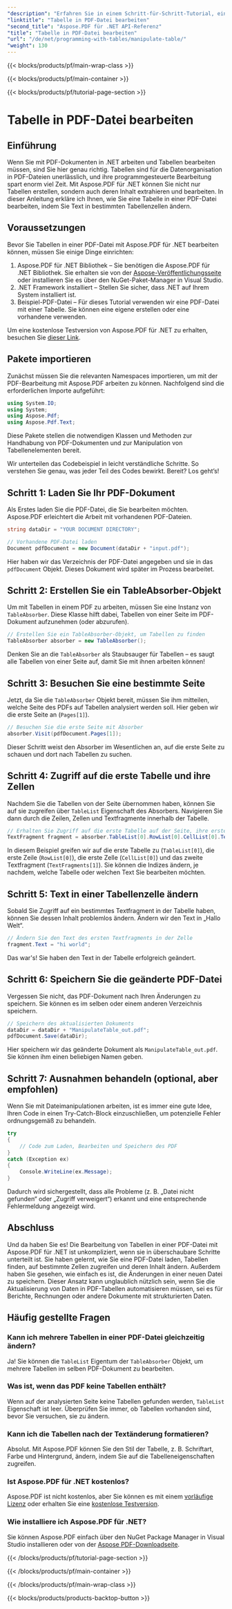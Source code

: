 ```yaml
---
"description": "Erfahren Sie in einem Schritt-für-Schritt-Tutorial, einschließlich Codebeispielen und Best Practices, wie Sie Tabellen in PDF-Dateien mit Aspose.PDF für .NET bearbeiten."
"linktitle": "Tabelle in PDF-Datei bearbeiten"
"second_title": "Aspose.PDF für .NET API-Referenz"
"title": "Tabelle in PDF-Datei bearbeiten"
"url": "/de/net/programming-with-tables/manipulate-table/"
"weight": 130
---
```


{{< blocks/products/pf/main-wrap-class >}}

{{< blocks/products/pf/main-container >}}

{{< blocks/products/pf/tutorial-page-section >}}

# Tabelle in PDF-Datei bearbeiten

## Einführung

Wenn Sie mit PDF-Dokumenten in .NET arbeiten und Tabellen bearbeiten müssen, sind Sie hier genau richtig. Tabellen sind für die Datenorganisation in PDF-Dateien unerlässlich, und ihre programmgesteuerte Bearbeitung spart enorm viel Zeit. Mit Aspose.PDF für .NET können Sie nicht nur Tabellen erstellen, sondern auch deren Inhalt extrahieren und bearbeiten. In dieser Anleitung erkläre ich Ihnen, wie Sie eine Tabelle in einer PDF-Datei bearbeiten, indem Sie Text in bestimmten Tabellenzellen ändern.

## Voraussetzungen

Bevor Sie Tabellen in einer PDF-Datei mit Aspose.PDF für .NET bearbeiten können, müssen Sie einige Dinge einrichten:

1. Aspose.PDF für .NET Bibliothek – Sie benötigen die Aspose.PDF für .NET Bibliothek. Sie erhalten sie von der [Aspose-Veröffentlichungsseite](https://releases.aspose.com/pdf/net/) oder installieren Sie es über den NuGet-Paket-Manager in Visual Studio.
2. .NET Framework installiert – Stellen Sie sicher, dass .NET auf Ihrem System installiert ist.
3. Beispiel-PDF-Datei – Für dieses Tutorial verwenden wir eine PDF-Datei mit einer Tabelle. Sie können eine eigene erstellen oder eine vorhandene verwenden.

Um eine kostenlose Testversion von Aspose.PDF für .NET zu erhalten, besuchen Sie [dieser Link](https://releases.aspose.com/).

## Pakete importieren

Zunächst müssen Sie die relevanten Namespaces importieren, um mit der PDF-Bearbeitung mit Aspose.PDF arbeiten zu können. Nachfolgend sind die erforderlichen Importe aufgeführt:

```csharp
using System.IO;
using System;
using Aspose.Pdf;
using Aspose.Pdf.Text;
```

Diese Pakete stellen die notwendigen Klassen und Methoden zur Handhabung von PDF-Dokumenten und zur Manipulation von Tabellenelementen bereit.

Wir unterteilen das Codebeispiel in leicht verständliche Schritte. So verstehen Sie genau, was jeder Teil des Codes bewirkt. Bereit? Los geht’s!

## Schritt 1: Laden Sie Ihr PDF-Dokument

Als Erstes laden Sie die PDF-Datei, die Sie bearbeiten möchten. Aspose.PDF erleichtert die Arbeit mit vorhandenen PDF-Dateien.

```csharp
string dataDir = "YOUR DOCUMENT DIRECTORY";

// Vorhandene PDF-Datei laden
Document pdfDocument = new Document(dataDir + "input.pdf");
```

Hier haben wir das Verzeichnis der PDF-Datei angegeben und sie in das `pdfDocument` Objekt. Dieses Dokument wird später im Prozess bearbeitet.

## Schritt 2: Erstellen Sie ein TableAbsorber-Objekt

Um mit Tabellen in einem PDF zu arbeiten, müssen Sie eine Instanz von `TableAbsorber`. Diese Klasse hilft dabei, Tabellen von einer Seite im PDF-Dokument aufzunehmen (oder abzurufen).

```csharp
// Erstellen Sie ein TableAbsorber-Objekt, um Tabellen zu finden
TableAbsorber absorber = new TableAbsorber();
```

Denken Sie an die `TableAbsorber` als Staubsauger für Tabellen – es saugt alle Tabellen von einer Seite auf, damit Sie mit ihnen arbeiten können!

## Schritt 3: Besuchen Sie eine bestimmte Seite

Jetzt, da Sie die `TableAbsorber` Objekt bereit, müssen Sie ihm mitteilen, welche Seite des PDFs auf Tabellen analysiert werden soll. Hier geben wir die erste Seite an (`Pages[1]`).

```csharp
// Besuchen Sie die erste Seite mit Absorber
absorber.Visit(pdfDocument.Pages[1]);
```

Dieser Schritt weist den Absorber im Wesentlichen an, auf die erste Seite zu schauen und dort nach Tabellen zu suchen.

## Schritt 4: Zugriff auf die erste Tabelle und ihre Zellen

Nachdem Sie die Tabellen von der Seite übernommen haben, können Sie auf sie zugreifen über `TableList` Eigenschaft des Absorbers. Navigieren Sie dann durch die Zeilen, Zellen und Textfragmente innerhalb der Tabelle.

```csharp
// Erhalten Sie Zugriff auf die erste Tabelle auf der Seite, ihre erste Zelle und die darin enthaltenen Textfragmente
TextFragment fragment = absorber.TableList[0].RowList[0].CellList[0].TextFragments[1];
```

In diesem Beispiel greifen wir auf die erste Tabelle zu (`TableList[0]`), die erste Zeile (`RowList[0]`), die erste Zelle (`CellList[0]`) und das zweite Textfragment (`TextFragments[1]`). Sie können die Indizes ändern, je nachdem, welche Tabelle oder welchen Text Sie bearbeiten möchten.

## Schritt 5: Text in einer Tabellenzelle ändern

Sobald Sie Zugriff auf ein bestimmtes Textfragment in der Tabelle haben, können Sie dessen Inhalt problemlos ändern. Ändern wir den Text in „Hallo Welt“.

```csharp
// Ändern Sie den Text des ersten Textfragments in der Zelle
fragment.Text = "hi world";
```

Das war's! Sie haben den Text in der Tabelle erfolgreich geändert.

## Schritt 6: Speichern Sie die geänderte PDF-Datei

Vergessen Sie nicht, das PDF-Dokument nach Ihren Änderungen zu speichern. Sie können es im selben oder einem anderen Verzeichnis speichern.

```csharp
// Speichern des aktualisierten Dokuments
dataDir = dataDir + "ManipulateTable_out.pdf";
pdfDocument.Save(dataDir);
```

Hier speichern wir das geänderte Dokument als `ManipulateTable_out.pdf`. Sie können ihm einen beliebigen Namen geben.

## Schritt 7: Ausnahmen behandeln (optional, aber empfohlen)

Wenn Sie mit Dateimanipulationen arbeiten, ist es immer eine gute Idee, Ihren Code in einen Try-Catch-Block einzuschließen, um potenzielle Fehler ordnungsgemäß zu behandeln.

```csharp
try
{
    // Code zum Laden, Bearbeiten und Speichern des PDF
}
catch (Exception ex)
{
    Console.WriteLine(ex.Message);
}
```

Dadurch wird sichergestellt, dass alle Probleme (z. B. „Datei nicht gefunden“ oder „Zugriff verweigert“) erkannt und eine entsprechende Fehlermeldung angezeigt wird.

## Abschluss

Und da haben Sie es! Die Bearbeitung von Tabellen in einer PDF-Datei mit Aspose.PDF für .NET ist unkompliziert, wenn sie in überschaubare Schritte unterteilt ist. Sie haben gelernt, wie Sie eine PDF-Datei laden, Tabellen finden, auf bestimmte Zellen zugreifen und deren Inhalt ändern. Außerdem haben Sie gesehen, wie einfach es ist, die Änderungen in einer neuen Datei zu speichern. Dieser Ansatz kann unglaublich nützlich sein, wenn Sie die Aktualisierung von Daten in PDF-Tabellen automatisieren müssen, sei es für Berichte, Rechnungen oder andere Dokumente mit strukturierten Daten.

## Häufig gestellte Fragen

### Kann ich mehrere Tabellen in einer PDF-Datei gleichzeitig ändern?  
Ja! Sie können die `TableList` Eigentum der `TableAbsorber` Objekt, um mehrere Tabellen im selben PDF-Dokument zu bearbeiten.

### Was ist, wenn das PDF keine Tabellen enthält?  
Wenn auf der analysierten Seite keine Tabellen gefunden werden, `TableList` Eigenschaft ist leer. Überprüfen Sie immer, ob Tabellen vorhanden sind, bevor Sie versuchen, sie zu ändern.

### Kann ich die Tabellen nach der Textänderung formatieren?  
Absolut. Mit Aspose.PDF können Sie den Stil der Tabelle, z. B. Schriftart, Farbe und Hintergrund, ändern, indem Sie auf die Tabelleneigenschaften zugreifen.

### Ist Aspose.PDF für .NET kostenlos?  
Aspose.PDF ist nicht kostenlos, aber Sie können es mit einem [vorläufige Lizenz](https://purchase.aspose.com/temporary-license/) oder erhalten Sie eine [kostenlose Testversion](https://releases.aspose.com/).

### Wie installiere ich Aspose.PDF für .NET?  
Sie können Aspose.PDF einfach über den NuGet Package Manager in Visual Studio installieren oder von der [Aspose PDF-Downloadseite](https://releases.aspose.com/pdf/net/).

{{< /blocks/products/pf/tutorial-page-section >}}

{{< /blocks/products/pf/main-container >}}

{{< /blocks/products/pf/main-wrap-class >}}

{{< blocks/products/products-backtop-button >}}